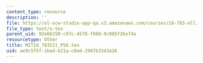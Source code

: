 ```yaml
---
content_type: resource
description: ''
file: https://ol-ocw-studio-app-qa.s3.amazonaws.com/courses/18-783-elliptic-curves-spring-2021/ae9c5f5f1badb21ac0ad2987b3343a26_MIT18_783S21_PS6.tex
file_type: text/x-tex
parent_uid: 92e66250-c97c-4578-f088-9c985f26e74a
resourcetype: Other
title: MIT18_783S21_PS6.tex
uid: ae9c5f5f-1bad-b21a-c0ad-2987b3343a26
---
```

